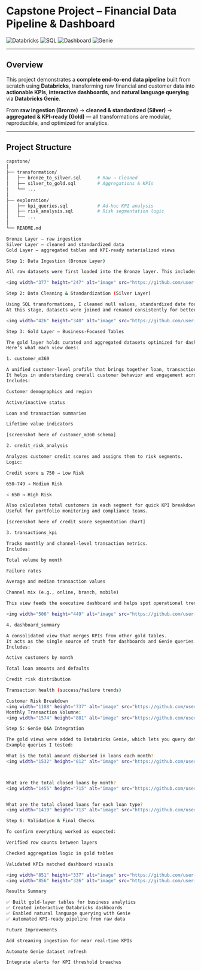 # Capstone Project – Financial Data Pipeline & Dashboard

![Databricks](https://img.shields.io/badge/Databricks-SQL-blue?logo=databricks) ![SQL](https://img.shields.io/badge/SQL-Transformations-green) ![Dashboard](https://img.shields.io/badge/Dashboard-Interactive-orange) ![Genie](https://img.shields.io/badge/Genie-NLQ-purple)

---

## Overview

This project demonstrates a **complete end-to-end data pipeline** built from scratch using **Databricks**, transforming raw financial and customer data into **actionable KPIs**, **interactive dashboards**, and **natural language querying** via **Databricks Genie**.

From **raw ingestion (Bronze)** → **cleaned & standardized (Silver)** → **aggregated & KPI-ready (Gold)** — all transformations are modular, reproducible, and optimized for analytics.

---

## Project Structure

```bash
capstone/
│
├── transformation/
│   ├── bronze_to_silver.sql      # Raw → Cleaned
│   ├── silver_to_gold.sql        # Aggregations & KPIs
│   └── ...
│
├── exploration/
│   ├── kpi_queries.sql           # Ad-hoc KPI analysis
│   ├── risk_analysis.sql         # Risk segmentation logic
│   └── ...
│
└── README.md

Bronze Layer – raw ingestion
Silver Layer – cleaned and standardized data
Gold Layer – aggregated tables and KPI-ready materialized views

Step 1: Data Ingestion (Bronze Layer)

All raw datasets were first loaded into the Bronze layer. This included customer data, transaction logs, and loan details. The goal was to keep them in their original form for reproducibility and lineage tracking.

<img width="377" height="247" alt="image" src="https://github.com/user-attachments/assets/1d40ed72-e2fb-47f4-9a3f-af4d7f2122bc" />

Step 2: Data Cleaning & Standardization (Silver Layer)

Using SQL transformations, I cleaned null values, standardized date formats, and removed duplicates.
At this stage, datasets were joined and renamed consistently for better readability.

<img width="426" height="340" alt="image" src="https://github.com/user-attachments/assets/e4d9e7e9-0a75-41d9-864c-b221c18c86f9" />

Step 3: Gold Layer – Business-Focused Tables

The gold layer holds curated and aggregated datasets optimized for dashboards and Genie.
Here’s what each view does:

1. customer_m360

A unified customer-level profile that brings together loan, transaction, and credit data.
It helps in understanding overall customer behavior and engagement across products.
Includes:

Customer demographics and region

Active/inactive status

Loan and transaction summaries

Lifetime value indicators

[screenshot here of customer_m360 schema]

2. credit_risk_analysis

Analyzes customer credit scores and assigns them to risk segments.
Logic:

Credit score ≥ 750 → Low Risk

650–749 → Medium Risk

< 650 → High Risk

Also calculates total customers in each segment for quick KPI breakdowns.
Useful for portfolio monitoring and compliance teams.

[screenshot here of credit score segmentation chart]

3. transactions_kpi

Tracks monthly and channel-level transaction metrics.
Includes:

Total volume by month

Failure rates

Average and median transaction values

Channel mix (e.g., online, branch, mobile)

This view feeds the executive dashboard and helps spot operational trends.

<img width="506" height="449" alt="image" src="https://github.com/user-attachments/assets/180deaf3-59d5-4305-90fb-d79ab47e6924" />

4. dashboard_summary

A consolidated view that merges KPIs from other gold tables.
It acts as the single source of truth for dashboards and Genie queries.
Includes:

Active customers by month

Total loan amounts and defaults

Credit risk distribution

Transaction health (success/failure trends)

Customer Risk Breakdown
<img width="1188" height="737" alt="image" src="https://github.com/user-attachments/assets/11be8282-67c3-452c-95fb-706d85fe01bf" />
Monthly Transaction Volumne:
<img width="1574" height="881" alt="image" src="https://github.com/user-attachments/assets/d9a331d6-be9e-4d41-ab8b-c7844afc647b" />

Step 5: Genie Q&A Integration

The gold views were added to Databricks Genie, which lets you query data using natural language.
Example queries I tested:

What is the total amount disbursed in loans each month?
<img width="1532" height="812" alt="image" src="https://github.com/user-attachments/assets/5faed228-3461-445e-b8bd-8ca634d1c592" />



What are the total closed loans by month?
<img width="1455" height="715" alt="image" src="https://github.com/user-attachments/assets/04af92d3-dd24-4f12-aeb8-33291e6579d6" />


What are the total closed loans for each loan type?
<img width="1419" height="713" alt="image" src="https://github.com/user-attachments/assets/78928064-4080-445e-9760-76aea8c933d1" />

Step 6: Validation & Final Checks

To confirm everything worked as expected:

Verified row counts between layers

Checked aggregation logic in gold tables

Validated KPIs matched dashboard visuals

<img width="851" height="337" alt="image" src="https://github.com/user-attachments/assets/79746be7-f1b8-411f-a868-dd2a20cd28b9" />
<img width="856" height="326" alt="image" src="https://github.com/user-attachments/assets/a4be3d30-3edf-41e5-8406-8044a0e29e0c" />

Results Summary

✅ Built gold-layer tables for business analytics
✅ Created interactive Databricks dashboards
✅ Enabled natural language querying with Genie
✅ Automated KPI-ready pipeline from raw data

Future Improvements

Add streaming ingestion for near real-time KPIs

Automate Genie dataset refresh

Integrate alerts for KPI threshold breaches





